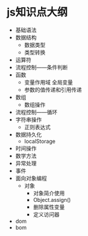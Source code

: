 # js知识点大纲
- 基础语法
- 数据结构
    - 数据类型
    - 类型转换
- 运算符
- 流程控制——条件判断
- 函数
    - 变量作用域 全局变量
    - 参数的值传递和引用传递
- 数组
    - 数组操作
- 流程控制——循环
- 字符串操作
    - 正则表达式
- 数据持久化
    - localStorage
- 时间操作
- 数学方法
- 异常处理
- 事件
- 面向对象编程
    - 对象
        - 对象简介使用
        - Object.assign()
        - 删除属性变量
        - 定义访问器
- dom
- bom